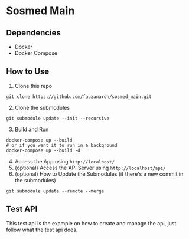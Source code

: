 # Sosmed Main

## Dependencies
- Docker
- Docker Compose

## How to Use
1. Clone this repo
```shell
git clone https://github.com/fauzanardh/sosmed_main.git
```
2. Clone the submodules
```shell
git submodule update --init --recursive
```
3. Build and Run
```shell
docker-compose up --build
# or if you want it to run in a background
docker-compose up --build -d
```
4. Access the App using `http://localhost/`
6. (optional) Access the API Server using `http://localhost/api/` 
7. (optional) How to Update the Submodules (if there's a new commit in the submodules)
```shell
git submodule update --remote --merge
```

## Test API
This test api is the example on how to create and manage the api, just follow what the test api does.
